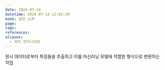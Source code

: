 ```yaml
---
date: 2024-07-14
datetime: 2024-07-14 12:42:30
book: 실전_LLM
page: 
tags: 
references: 
aliases:
  - 피처 엔지니어링
---
```

원시 데이터로부터 특징들을 추출하고 이를 머신러닝 모델에 적합한 형식으로 변환하는 작업